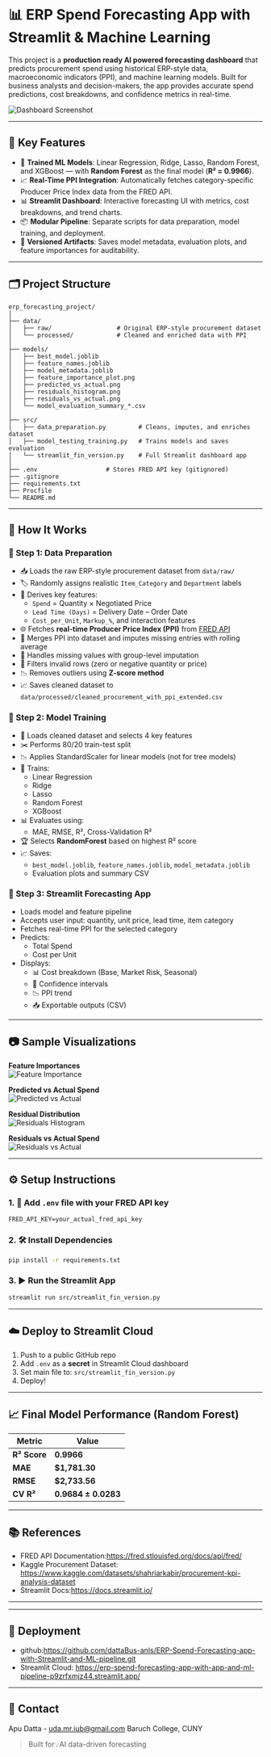 # 📊 ERP Spend Forecasting App with Streamlit & Machine Learning

This project is a **production ready AI powered forecasting dashboard** that predicts procurement spend using historical ERP-style data, macroeconomic indicators (PPI), and machine learning models. Built for business analysts and decision-makers, the app provides accurate spend predictions, cost breakdowns, and confidence metrics in real-time.

![Dashboard Screenshot](models/predicted_vs_actual.png)

---

## 🚀 Key Features

- 🧠 **Trained ML Models**: Linear Regression, Ridge, Lasso, Random Forest, and XGBoost — with **Random Forest** as the final model (**R² = 0.9966**).
- 📈 **Real-Time PPI Integration**: Automatically fetches category-specific Producer Price Index data from the FRED API.
- 📊 **Streamlit Dashboard**: Interactive forecasting UI with metrics, cost breakdowns, and trend charts.
- 📦 **Modular Pipeline**: Separate scripts for data preparation, model training, and deployment.
- 📁 **Versioned Artifacts**: Saves model metadata, evaluation plots, and feature importances for auditability.

---

## 🗂️ Project Structure

```
erp_forecasting_project/
│
├── data/
│   ├── raw/                  # Original ERP-style procurement dataset
│   └── processed/            # Cleaned and enriched data with PPI
│
├── models/
│   ├── best_model.joblib
│   ├── feature_names.joblib
│   ├── model_metadata.joblib
│   ├── feature_importance_plot.png
│   ├── predicted_vs_actual.png
│   ├── residuals_histogram.png
│   ├── residuals_vs_actual.png
│   └── model_evaluation_summary_*.csv
│
├── src/
│   ├── data_preparation.py         # Cleans, imputes, and enriches dataset
│   ├── model_testing_training.py   # Trains models and saves evaluation
│   └── streamlit_fin_version.py    # Full Streamlit dashboard app
│
├── .env                   # Stores FRED API key (gitignored)
├── .gitignore
├── requirements.txt
├── Procfile
└── README.md
```

---

## 📌 How It Works

### 🔹 Step 1: Data Preparation

- 📥 Loads the raw ERP-style procurement dataset from `data/raw/`
- 🏷️ Randomly assigns realistic `Item_Category` and `Department` labels
- 🧮 Derives key features:
  - `Spend` = Quantity × Negotiated Price  
  - `Lead Time (Days)` = Delivery Date – Order Date  
  - `Cost_per_Unit`, `Markup_%`, and interaction features
- 🌐 Fetches **real-time Producer Price Index (PPI)** from [FRED API](https://fred.stlouisfed.org/)
- 🔁 Merges PPI into dataset and imputes missing entries with rolling average
- 🧼 Handles missing values with group-level imputation
- 🚫 Filters invalid rows (zero or negative quantity or price)
- 📉 Removes outliers using **Z-score method**
- 📈 Saves cleaned dataset to `data/processed/cleaned_procurement_with_ppi_extended.csv`

### 🔹 Step 2: Model Training

- 🚂 Loads cleaned dataset and selects 4 key features
- ✂️ Performs 80/20 train-test split
- 📉 Applies StandardScaler for linear models (not for tree models)
- 🤖 Trains:
  - Linear Regression
  - Ridge
  - Lasso
  - Random Forest
  - XGBoost
- 📊 Evaluates using:
  - MAE, RMSE, R², Cross-Validation R²
- 🏆 Selects **RandomForest** based on highest R² score
- 📈 Saves:
  - `best_model.joblib`, `feature_names.joblib`, `model_metadata.joblib`
  - Evaluation plots and summary CSV

### 🔹 Step 3: Streamlit Forecasting App

- Loads model and feature pipeline
- Accepts user input: quantity, unit price, lead time, item category
- Fetches real-time PPI for the selected category
- Predicts:
  - Total Spend
  - Cost per Unit
- Displays:
  - 📊 Cost breakdown (Base, Market Risk, Seasonal)
  - 🎯 Confidence intervals
  - 📉 PPI trend
  - 📥 Exportable outputs (CSV)

---

## 📷 Sample Visualizations

**Feature Importances**  
![Feature Importance](models/feature_importance_plot.png)

**Predicted vs Actual Spend**  
![Predicted vs Actual](models/predicted_vs_actual.png)

**Residual Distribution**  
![Residuals Histogram](models/residuals_histogram.png)

**Residuals vs Actual Spend**  
![Residuals vs Actual](models/residuals_vs_actual.png)

---

## ⚙️ Setup Instructions

### 1. 🔐 Add `.env` file with your FRED API key

```
FRED_API_KEY=your_actual_fred_api_key
```

### 2. 🛠️ Install Dependencies

```bash
pip install -r requirements.txt
```

### 3. ▶️ Run the Streamlit App

```bash
streamlit run src/streamlit_fin_version.py
```

---

## ☁️ Deploy to Streamlit Cloud

1. Push to a public GitHub repo  
2. Add `.env` as a **secret** in Streamlit Cloud dashboard  
3. Set main file to: `src/streamlit_fin_version.py`  
4. Deploy!

---

## 📈 Final Model Performance (Random Forest)

| Metric        | Value         |
|---------------|---------------|
| **R² Score**  | **0.9966**    |
| **MAE**       | **$1,781.30** |
| **RMSE**      | **$2,733.56** |
| **CV R²**     | **0.9684 ± 0.0283** |

---

## 📚 References

- FRED API Documentation:https://fred.stlouisfed.org/docs/api/fred/
- Kaggle Procurement Dataset: https://www.kaggle.com/datasets/shahriarkabir/procurement-kpi-analysis-dataset
- Streamlit Docs:https://docs.streamlit.io/

---

---

## 🎯 Deployment

- github:https://github.com/dattaBus-anls/ERP-Spend-Forecasting-app-with-Streamlit-and-ML-pipeline.git
- Streamlit Cloud: https://erp-spend-forecasting-app-with-app-and-ml-pipeline-p9zrfxmjz44.streamlit.app/

---

## 📧 Contact

Apu Datta - uda.mr.iub@gmail.com
Baruch College, CUNY

> Built for💡AI data-driven forecasting